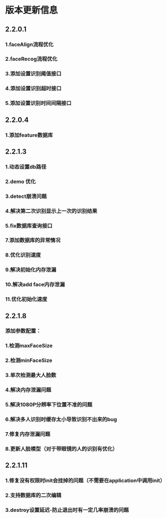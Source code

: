 # 版本更新信息
## 2.2.0.1
### 1.faceAlign流程优化
### 2.faceRecog流程优化
### 3.添加设置识别阈值接口
### 4.添加设置识别超时接口
### 5.添加设置识别时间间隔接口
## 2.2.0.4
### 1.添加feature数据库
## 2.2.1.3
### 1.动态设置db路径
### 2.demo 优化
### 3.detect崩溃问题
### 4.解决第二次识别显示上一次的识别结果
### 5.fix数据库查询接口
### 7.添加数据库的异常情况
### 8.优化识别速度
### 9.解决初始化内存泄漏
### 10.解决add face内存泄漏
### 11.优化初始化速度
## 2.2.1.8
### 添加参数配置：
### 1.检测maxFaceSize
### 2.检测minFaceSize
### 3.单次检测最大人脸数
### 4.解决内存泄漏问题
### 5.解决1080P分辨率下位置不准的问题
### 6.解决多人识别时缓存太小导致识别不出来的bug
### 7.修复内存泄漏问题
### 8.更新人脸模型（对于带眼镜的人的识别有优化）
## 2.2.1.11
### 1.修复没有权限时init会挂掉的问题（不需要在application中调用init）
### 2.支持数据库的二次编辑
### 3.destroy设置延迟-防止退出时有一定几率崩溃的问题
